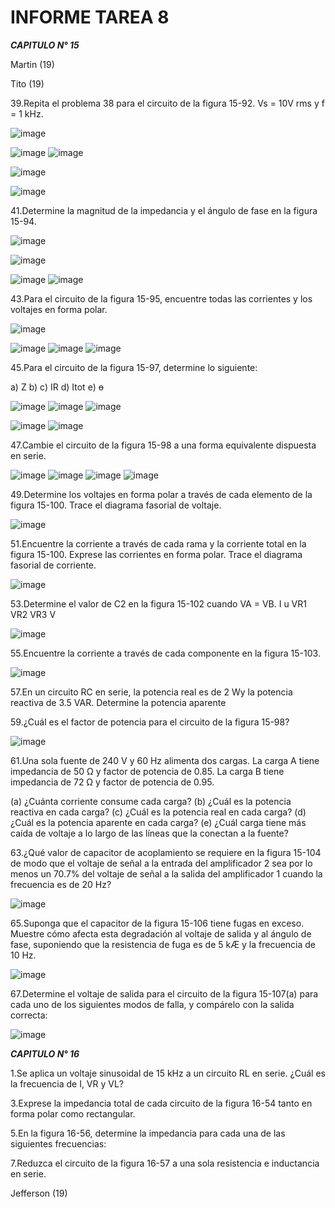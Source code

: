 # INFORME TAREA 8

***CAPITULO N° 15***

Martin (19)

Tito (19) 

39.Repita el problema 38 para el circuito de la figura 15-92. Vs = 10V rms y f = 1 kHz.

![image](https://user-images.githubusercontent.com/94098157/154592151-c612ce48-714c-4fe6-897d-eae03279f542.png)

![image](https://user-images.githubusercontent.com/94098157/154597619-7fd20915-e0a2-4333-9906-8f7fced40243.png)
![image](https://user-images.githubusercontent.com/94098157/154597677-54f5b823-a5f1-4459-bd5b-92cdfc1729d3.png)

![image](https://user-images.githubusercontent.com/94098157/154597697-48fbe469-667f-4f6c-9bc9-470d2369bb72.png)

![image](https://user-images.githubusercontent.com/94098157/154597826-b929e30f-acc5-45fd-9a08-78bebf1425c4.png)

41.Determine la magnitud de la impedancia y el ángulo de fase en la figura 15-94.

![image](https://user-images.githubusercontent.com/94098157/154597991-4d28ce6f-c2de-4af1-ac9d-03487dc1f664.png)

![image](https://user-images.githubusercontent.com/94098157/154599519-887b472d-4883-4e9d-9976-9b5b10478a63.png)

![image](https://user-images.githubusercontent.com/94098157/154599543-3c2f8be8-e787-4850-836c-93347cb474c8.png)
![image](https://user-images.githubusercontent.com/94098157/154599586-60bea038-10c3-4c3a-8b42-75a77dd66e78.png)

43.Para el circuito de la figura 15-95, encuentre todas las corrientes y los voltajes en forma polar.

![image](https://user-images.githubusercontent.com/94098157/154599830-e4aa5f4c-4660-45a6-a76e-1055f659abaf.png)

![image](https://user-images.githubusercontent.com/94098157/154601123-3508b768-5277-405a-aacf-6632eb2bf086.png)
![image](https://user-images.githubusercontent.com/94098157/154601206-858ba8bc-e8a9-4470-9a64-a6441280e6b6.png)
![image](https://user-images.githubusercontent.com/94098157/154601274-d80321fe-399c-4e43-b90a-bf737bb499b3.png)

45.Para el circuito de la figura 15-97, determine lo siguiente:

a) Z  b)   c) IR   d) Itot   e) ɵ

![image](https://user-images.githubusercontent.com/94098157/154601638-d135daf5-b956-4365-9f99-601bf736e017.png)
![image](https://user-images.githubusercontent.com/94098157/154610564-2dd581fa-3d78-408b-a809-263d28ffb1cb.png)
![image](https://user-images.githubusercontent.com/94098157/154610597-a9e41277-bf3d-4e74-ad3e-fcc3d0bf0108.png)

![image](https://user-images.githubusercontent.com/94098157/154610748-b1bf5f4a-9dc1-4309-b5ac-9f7d37af04f5.png)
![image](https://user-images.githubusercontent.com/94098157/154610810-868f1f10-a346-45fd-b9dd-0c924cd0cf00.png)

47.Cambie el circuito de la figura 15-98 a una forma equivalente dispuesta en serie.

![image](https://user-images.githubusercontent.com/94098157/154611119-a47a3f33-b605-43b5-b2dd-fe416c400da7.png)
![image](https://user-images.githubusercontent.com/94098157/154613941-58540ac6-c354-45c4-9f75-100117ce2f68.png)
![image](https://user-images.githubusercontent.com/94098157/154613962-4e70d1dc-1224-4fab-8da8-948dd944c3cb.png)
![image](https://user-images.githubusercontent.com/94098157/154614043-ba1a051a-18ae-441b-bf58-d49c778b1f4a.png)


49.Determine los voltajes en forma polar a través de cada elemento de la figura 15-100. Trace el diagrama fasorial de voltaje.

![image](https://user-images.githubusercontent.com/94098157/154611241-85b05225-9bf6-4475-9530-1d53e5dae2ad.png)

51.Encuentre la corriente a través de cada rama y la corriente total en la figura 15-100. Exprese las corrientes en forma polar. Trace el diagrama fasorial de corriente.

![image](https://user-images.githubusercontent.com/94098157/154611295-986fa6ff-ddb3-4687-92f2-4ce94c9cc442.png)

53.Determine el valor de C2 en la figura 15-102 cuando VA = VB. I u VR1 VR2 VR3 V

![image](https://user-images.githubusercontent.com/94098157/154611457-f442007f-7893-4e77-834f-b7fa836c7c11.png)

55.Encuentre la corriente a través de cada componente en la figura 15-103.

![image](https://user-images.githubusercontent.com/94098157/154611511-ccb6a3e5-625c-4ef1-a90d-5fff86926ffc.png)

57.En un circuito RC en serie, la potencia real es de 2 Wy la potencia reactiva de 3.5 VAR. Determine la potencia aparente

59.¿Cuál es el factor de potencia para el circuito de la figura 15-98?

![image](https://user-images.githubusercontent.com/94098157/154611573-709fbe4a-65b8-43aa-ba84-e05f48b4ccc3.png)

61.Una sola fuente de 240 V y 60 Hz alimenta dos cargas. La carga A tiene impedancia de 50 Ω y factor de potencia de 0.85. La carga B tiene impedancia de 72 Ω y factor de potencia de 0.95.

(a) ¿Cuánta corriente consume cada carga?
(b) ¿Cuál es la potencia reactiva en cada carga?
(c) ¿Cuál es la potencia real en cada carga?
(d) ¿Cuál es la potencia aparente en cada carga?
(e) ¿Cuál carga tiene más caída de voltaje a lo largo de las líneas que la conectan a la fuente?


63.¿Qué valor de capacitor de acoplamiento se requiere en la figura 15-104 de modo que el voltaje de señal a la entrada del amplificador 2 sea por lo menos un 70.7% del voltaje de señal a la salida del amplificador 1 cuando la frecuencia es de 20 Hz?

![image](https://user-images.githubusercontent.com/94098157/154611799-cbbe0b46-e469-476d-adeb-ce43918e1fba.png)

65.Suponga que el capacitor de la figura 15-106 tiene fugas en exceso. Muestre cómo afecta esta degradación al voltaje de salida y al ángulo de fase, suponiendo que la resistencia de fuga es de 5 kÆ y la frecuencia de 10 Hz.

![image](https://user-images.githubusercontent.com/94098157/154611842-6edba2da-d3c6-4810-a153-dd238e29e176.png)

67.Determine el voltaje de salida para el circuito de la figura 15-107(a) para cada uno de los siguientes
modos de falla, y compárelo con la salida correcta:

![image](https://user-images.githubusercontent.com/94098157/154611909-7fc24632-fcd7-42ac-b99d-352aad72e8b2.png)

***CAPITULO N° 16***

1.Se aplica un voltaje sinusoidal de 15 kHz a un circuito RL en serie. ¿Cuál es la frecuencia de I, VR y VL?

3.Exprese la impedancia total de cada circuito de la figura 16-54 tanto en forma polar como rectangular.

5.En la figura 16-56, determine la impedancia para cada una de las siguientes frecuencias:

7.Reduzca el circuito de la figura 16-57 a una sola resistencia e inductancia en serie.

Jefferson (19)
